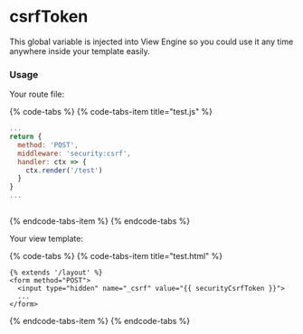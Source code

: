 # csrfToken

This global variable is injected into View Engine so you could use it any time anywhere inside your template easily.

### Usage

Your route file:

{% code-tabs %}
{% code-tabs-item title="test.js" %}
```javascript
...
return {
  method: 'POST',
  middleware: 'security:csrf',
  handler: ctx => {
    ctx.render('/test')
  }
}
...
  
```
{% endcode-tabs-item %}
{% endcode-tabs %}

Your view template:

{% code-tabs %}
{% code-tabs-item title="test.html" %}
```markup
{% extends '/layout' %}
<form method="POST">
  <input type="hidden" name="_csrf" value="{{ securityCsrfToken }}">
  ...
</form>
```
{% endcode-tabs-item %}
{% endcode-tabs %}

